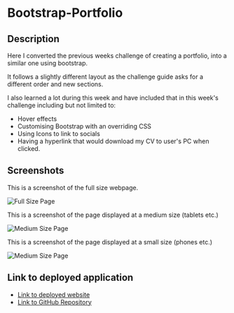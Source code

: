 # Bootstrap-Portfolio

## Description

Here I converted the previous weeks challenge of creating a portfolio, into a similar one using bootstrap. 

It follows a slightly different layout as the challenge guide asks for a different order and new sections.

I also learned a lot during this week and have included that in this week's challenge including but not limited to:

- Hover effects
- Customising Bootstrap with an overriding CSS
- Using Icons to link to socials
- Having a hyperlink that would download my CV to user's PC when clicked.


## Screenshots

This is a screenshot of the full size webpage.

![Full Size Page](images/Bootstrap%20Repository%20Full%20Size.png)

This is a screenshot of the page displayed at a medium size (tablets etc.)

![Medium Size Page](images/Bootstrap%20Repository%20Medium%20Size.png)

This is a screenshot of the page displayed at a small size (phones etc.)

![Medium Size Page](images/Bootstrap%20Repository%20Small%20Size.png)


## Link to deployed application

- [Link to deployed website](https://jamiecomey.github.io/Bootstrap-Portfolio/)
- [Link to GitHub Repository](https://github.com/JamieComey/Bootstrap-Portfolio)